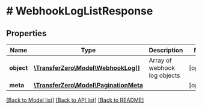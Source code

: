 # # WebhookLogListResponse

## Properties

Name | Type | Description | Notes
------------ | ------------- | ------------- | -------------
**object** | [**\TransferZero\Model\WebhookLog[]**](WebhookLog.md) | Array of webhook log objects | [optional] 
**meta** | [**\TransferZero\Model\PaginationMeta**](PaginationMeta.md) |  | [optional] 

[[Back to Model list]](../../README.md#documentation-for-models) [[Back to API list]](../../README.md#documentation-for-api-endpoints) [[Back to README]](../../README.md)


